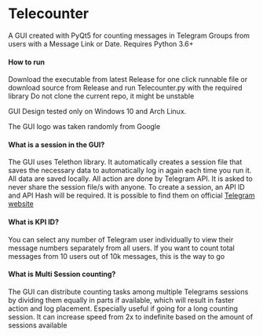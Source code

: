 # Telecounter
A GUI created with PyQt5 for counting messages in Telegram Groups from users with a Message Link or Date. Requires Python 3.6+

<h4> How to run</h4>

Download the executable from latest Release for one click runnable file or download source from Release and run Telecounter.py with the required library
Do not clone the current repo, it might be unstable

GUI Design tested only on Windows 10 and Arch Linux.

The GUI logo was taken randomly from Google

<h4>What is a session in the GUI?</h4>

The GUI uses Telethon library. It automatically creates a session file that saves the necessary data to automatically log in again each time you run it. All data are saved locally. All action are done by Telegram API. It is asked to never share the session file/s with anyone. To create a session, an API ID and API Hash will be required. It is possible to find them on official [Telegram website](https://my.telegram.org/)

<h4>What is KPI ID?</h4>

You can select any number of Telegram user individually to view their message numbers separately from all users. If you want to count total messages from 10 users out of 10k messages, this is the way to go

<h4>What is Multi Session counting?</h4>

The GUI can distribute counting tasks among multiple Telegrams sessions by dividing them equally in parts if available, which will result in faster action and log placement. Especially useful if going for a long counting session. It can increase speed from 2x to indefinite based on the amount of sessions available